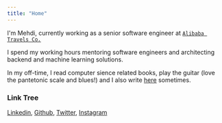 ```yaml
---
title: "Home"
---
```


I'm Mehdi, currently working as a senior software engineer at [`Alibaba Travels Co.`](https://alibaba.ir?utm_source=mahdikarimi.com)

I spend my working hours mentoring software engineers and architecting backend and machine learning solutions.

In my off-time, I read computer sience related books, play the guitar (love the pantetonic scale and blues!) and I also write [here](/posts) sometimes.

### Link Tree

[Linkedin](https://www.linkedin.com/in/mhdi-kr/), [Github](https://github.com/Mhdi-kr), [Twitter](https://x.com/mhdi_kr), [Instagram](https://www.instagram.com/mhdi_kr)


